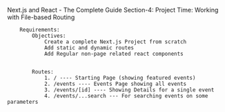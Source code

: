 Next.js and React - The Complete Guide 
    Section-4: Project Time: Working with File-based Routing
        
        
        Requirements:
            Objectives:
                Create a complete Next.js Project from scratch
                Add static and dynamic routes
                Add Regular non-page related react components

        
            Routes:
                1. / ---- Starting Page (showing featured events)
                2. /events ---- Events Page showing all events
                3. /events/[id] ---- Showing Details for a single event
                4. /events/...search --- For searching events on some parameters



